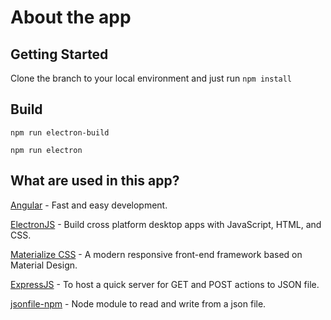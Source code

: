 # About the app

## Getting Started
Clone the branch to your local environment and just run `npm install`

## Build
`npm run electron-build`

`npm run electron`

## What are used in this app?
[Angular](https://angular.io/) - Fast and easy development.

[ElectronJS](https://electronjs.org/) - Build cross platform desktop apps with JavaScript, HTML, and CSS.

[Materialize CSS](https://materializecss.com) - A modern responsive front-end framework based on Material Design.

[ExpressJS](https://expressjs.com/) - To host a quick server for GET and POST actions to JSON file.

[jsonfile-npm](https://www.npmjs.com/package/jsonfile) - Node module to read and write from a json file.
